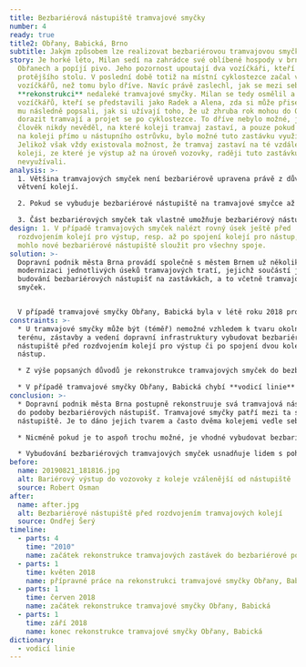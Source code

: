 ```yaml
---
title: Bezbariérová nástupiště tramvajové smyčky
number: 4
ready: true
title2: Obřany, Babická, Brno
subtitle: Jakým způsobem lze realizovat bezbariérovou tramvajovou smyčku?
story: Je horké léto, Milan sedí na zahrádce své oblíbené hospody v brněnských
  Obřanech a popíjí pivo. Jeho pozornost upoutají dva vozíčkáři, kteří sedí u
  protějšího stolu. V poslední době totiž na místní cyklostezce začal vídat více
  vozíčkářů, než tomu bylo dříve. Navíc právě zaslechl, jak se mezi sebou baví o
  **rekonstrukci** nedaleké tramvajové smyčky. Milan se tedy osmělil a zeptal se
  vozíčkářů, kteří se představili jako Radek a Alena, zda si může přisednout. Ti
  mu následně popsali, jak si užívají toho, že už zhruba rok mohou do Obřan
  dorazit tramvají a projet se po cyklostezce. To dříve nebylo možné, jelikož
  člověk nikdy nevěděl, na které koleji tramvaj zastaví, a pouze pokud zastavila
  na koleji přímo u nástupního ostrůvku, bylo možné tuto zastávku využít.
  Jelikož však vždy existovala možnost, že tramvaj zastaví na té vzdálenější
  koleji, ze které je výstup až na úroveň vozovky, raději tuto zastávku vůbec
  nevyužívali.
analysis: >-
  1. Většina tramvajových smyček není bezbariérově upravena právě z důvodů
  větvení kolejí.

  2. Pokud se vybuduje bezbariérové nástupiště na tramvajové smyčce až po rozdvojení kolejí (v případě výstupu) nebo před spojením kolejí (v případě nástupu), slouží zpravidla pouze pro jednu kolej.

  3. Část bezbariérových smyček tak vlastně umožňuje bezbariérový nástup či výstup pouze z jedné koleje.
design: 1. V případě tramvajových smyček nalézt rovný úsek ještě před
  rozdvojením kolejí pro výstup, resp. až po spojení kolejí pro nástup, tak aby
  mohlo nové bezbariérové nástupiště sloužit pro všechny spoje.
solution: >-
  Dopravní podnik města Brna provádí společně s městem Brnem už několik let
  modernizaci jednotlivých úseků tramvajových tratí, jejichž součástí je také
  budování bezbariérových nástupišť na zastávkách, a to včetně tramvajových
  smyček.


  V případě tramvajové smyčky Obřany, Babická byla v létě roku 2018 provedena rekonstrukce, která umožnila vybudování dvou bezbariérových nástupišť (pro výstup a nástup). Jedná se o nástupiště s nájezdovými rampami, kdy výška nástupní hrany odpovídá normě a vysunutá plošina z tramvaje má předepsaný sklon. Důležitost této rekonstrukce spočívá také v tom, že se jedná o jednu z prvních tramvajových smyček, kde se podařilo vybudovat bezbariérové nástupiště pro výstup v místě před rozdvojením kolejí a pro nástup v místě po spojení dvou kolejí. Toto řešení umožňuje využití bezbariérových nástupišť pro všechny spoje, které do smyčky přijíždějí, resp. z ní vyjíždějí (toto například neumožňuje řešení u smyček Bystrc, Ečerova či Lesná, Čertova rokle, kde tak v bezbariérovém režimu funguje pouze pravá kolej).
constraints: >-
  * U tramvajové smyčky může být (téměř) nemožné vzhledem k tvaru okolního
  terénu, zástavby a vedení dopravní infrastruktury vybudovat bezbariérová
  nástupiště před rozdvojením kolejí pro výstup či po spojení dvou kolejí pro
  nástup.

  * Z výše popsaných důvodů je rekonstrukce tramvajových smyček do bezbariérové podoby mnohdy finančně nákladnější oproti „klasickým“ tramvajovým zastávkám.

  * V případě tramvajové smyčky Obřany, Babická chybí **vodicí linie** podél nástupiště (chybí obrubník mezi nástupištěm a trávníkem).
conclusion: >-
  * Dopravní podnik města Brna postupně rekonstruuje svá tramvajová nástupiště
  do podoby bezbariérových nástupišť. Tramvajové smyčky patří mezi ta složitější
  nástupiště. Je to dáno jejich tvarem a často dvěma kolejemi vedle sebe.

  * Nicméně pokud je to aspoň trochu možné, je vhodné vybudovat bezbariérová nástupiště pro výstup před rozdvojením kolejím a pro nástup po spojení dvou kolejí.

  * Vybudování bezbariérových tramvajových smyček usnadňuje lidem s pohybovými omezeními, ale i rodinám s dětmi přístup do přírody v zázemí měst.
before:
  name: 20190821_181816.jpg
  alt: Bariérový výstup do vozovoky z koleje vzálenější od nástupiště
  source: Robert Osman
after:
  name: after.jpg
  alt: Bezbariérové nástupiště před rozdvojením tramvajových kolejí
  source: Ondřej Šerý
timeline:
  - parts: 4
    time: "2010"
    name: začátek rekonstrukce tramvajových zastávek do bezbariérové podoby
  - parts: 1
    time: květen 2018
    name: přípravné práce na rekonstrukci tramvajové smyčky Obřany, Babická
  - parts: 1
    time: červen 2018
    name: začátek rekonstrukce tramvajové smyčky Obřany, Babická
  - parts: 1
    time: září 2018
    name: konec rekonstrukce tramvajové smyčky Obřany, Babická
dictionary:
  - vodicí linie
---
```

